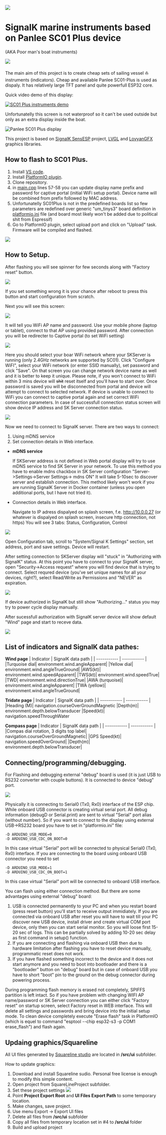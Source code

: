 ![](doc\img\project-logo.png)
# SignalK marine instruments based on Panlee SC01 Plus device

(AKA Poor man's boat instruments)


![](doc\img\screens-all.png)

The main aim of this project is to create cheap sets of sailing vessel :sailboat: instruments (indicators).
Cheap and available Panlee SC01-Plus is used as dispaly. It has relatively large TFT panel and quite powerfull ESP32 core.

Quick video demo of this display:

[![SC01 Plus instruments demo](https://img.youtube.com/vi/M-gK7Ye0CGY/0.jpg)](https://www.youtube.com/watch?v=M-gK7Ye0CGY)


Unfortunatelly this screen is not waterproof so it can't be used outside but only as an extra display inside the boat.

![Panlee SC01 Plus display](doc\img\sc01-plus.png)


This project is based on [SignalK SensESP](https://github.com/SignalK/SensESP) project, [LVGL](https://github.com/lvgl/lvgl) and [LovyanGFX](https://github.com/lovyan03/LovyanGFX) graphics libraries.

## How to flash to SC01 Plus.
1. Install [VS code](https://code.visualstudio.com/download).
2. Install [PlatformIO plugin](https://platformio.org/install/ide?install=vscode).
3. Clone repository.
4. in [main.cpp](src\main.cpp) lines 57-58 you can update display name prefix and password for captive portal (initial WiFi setup portal).
Device name will be combined from prefix followed by MAC address.
5. Unfortunatelly SC01Plus is not in the predefined boards list so few parameters are redefined over generic "um_tinys3" board definition in [platformio.ini](src\platformio.ini) file (and board most likely won't be added due to political shit from Espressif)
6. Go to PlatformIO plugin, select upload port and click on "Upload" task. Firmware will be compiled and flashed.

![](doc\img\platformio.png)

## How to Setup.
After flashing you will see spinner for few seconds along with "Factory reset" button.

![](doc\img\screen-splash-start.png)

If you set something wrong it is your chance after reboot to press this button and start configuration from scratch.

Next you will see this screen:

![](doc\img\screen-splash-howtoconnect.png)

It will tell you WiFi AP name and password. Use your mobile phone (laptop or tablet), connect to that AP using provided password.
After connection you will be redirecter to Captive portal (to set WiFi setting)

![](doc\img\captive-portal.png)

Here you should select your boar WiFi network where your SKServer is running (only 2.4GHz networks are supported by SC01).
Click "Configure WiFI", select your WiFi network (or enter SSID manually), set password and click "Save".
On that screen you can change network device name as well and it is better to keep it unique.
Please note, if you won't connect to WiFi within 3 mins device will ~~shit~~ reset itself and you'll have to start over.
Once password is saved you will be disconnected from portal and device will attempt to connect to selected network. 
If device is unable to connect to WiFi you can connect to captive portal again and set correct WiFi connection parameters.
In case of successfull connection status screen will show device IP address and SK Server connection status.

![](doc\img\screen-splash-connection-status.png)

Now we need to connect to SignalK server. There are two ways to connect:
1. Using mDNS service
2. Set connection details in Web interface.

* **mDNS service**

    If SKServer address is not defined in Web portal display will try to use mDNS service to find SK Server in your network.
To use this method you have to enable mdns chackbox in SK Server configuration "Server->Settings->Server Settings-> mdns ON"
It will take 5-10sec to discover server and establish connection. This method likely won't work if you are running SignalK Server
in Docker container (unless you open additional ports, but I have not tried it).

* Connection details in Web interface.

    Navigate to IP adress dispalyed on splash screen, f.e. http://10.0.0.27 (or whatever is dispalyed on splash screen, insecure http connection, not https)
You will see 3 tabs: Status, Configuration, Control

![](doc\img\web-interface-config.png)

Open Configuration tab, scroll to "System/Signal K Settings" section, set address, port and save settings. Device will restart.

After setting connection to SKServer display will "stuck" in "Authorizing with SignalK" status.
At this point you have to connect to your SignalK server, open "Security->Access request" where you will find device that is 
trying to connect. Select requred device (you've set unique names for all your devices, right?), select Read/Write as Permissions and "NEVER" as expiration.

![](doc\img\signalk-access-request.png)

If device authorized in SignalK but still show "Authorizing..." status you may try to power cycle display manually.

After sucessfull authorization with SignalK server device will show default "Wind" page and start to receve data.

![](doc\img\screen-wind.png)


## List of indicators and SignalK data pathes:

**Wind page**
| Indicator | SignalK data path |
| ----------- | ----------- |
|Turquoise dial| environment.wind.angleApparent|
|Yellow dial| environment.wind.angleTrueGround|
|AWS(kt)| environment.wind.speedApparent|
|TWS(kt)| environment.wind.speedTrue|
|TWD| environment.wind.directionTrue|
|AWA (turquoise)| environment.wind.angleApparent|
|TWA (yellow)| environment.wind.angleTrueGround|


**Tridate page**
| Indicator | SignalK data path |
| ----------- | ----------- |
|Heading (M)| navigation.courseOverGroundMagnetic
|Depth(m)| environment.depth.belowTransducer
|Speed(kt)| navigation.speedThroughWater


**Compass page**
| Indicator | SignalK data path |
| ----------- | ----------- |
|Compas dial rotation, 3 digits top label| navigation.courseOverGroundMagnetic|
|GPS Speed(kt)| navigation.speedOverGround|
|Depth(m)| environment.depth.belowTransducer|



## Connecting/programming/debugging.

For Flashing and debugging external "debug" board is used (it is just USB to RS232 converter with couple buttons). It is connected to device "debug" port.

![](doc\img\display-debugger-rs232.png)

Physically it is connecting to Serial0 (Tx0, Rx0) interface of the ESP chip. While onboard USB connector is creating virtual serial port.
All debug information (debugD or Serial.print) are sent to virtual "Serial" port alias (without number).
So if you want to connect to the display using external USB->RS232 board you have to set in "platformio.ini" file:

    -D ARDUINO_USB_MODE=0
    -D ARDUINO_USB_CDC_ON_BOOT=0

In this case virtual "Serial" port will be connected to physical Serial0 (Tx0, Rx0) interface.
If you are connecting to the board using onboard USB connector you need to set

    -D ARDUINO_USB_MODE=1
    -D ARDUINO_USB_CDC_ON_BOOT=1

In this case virtual "Serial" port will be connected to onboard USB interface.

You can flash using either connection method.
But there are some advantages using external "debug" board:
1. USB is connected permanently to your PC and when you restart board (press reset button) you'll start to receive output immidiately. If you 
 are connected via onboard USB after reset you will have to wait till your PC discover new USB device, install driver and create virtual COM port device, only then you can start serial monitor.
 So you will loose first 15-20 sec of logs. This can be partially solved by adding 10-20 sec delay as first command in setup() function.
2. If you are connecting and flashing via onboard USB then due to hardware limitation after flashing you have to reset device manually, programmatic reset does not work.
3. If you have flashed something incorrect to the device and it does not start anymore and you need to boot into bootloader and there is a "bootloader" button on "debug" board but in case of onboard USB you have to short 
"boot" pin to the ground on the debug connector during powering process.

During programming flash memory is erased not completely, SPIFFS partition is left intact. So if you have problem with changing WIFI AP name/password or SK Server connection you can either 
click "Factory reset" on startup screen, select Factory reset in WEB interface. This will delete all settings and passwords and bring device into the initial setup mode.
To clean device completely execute "Erase flash" task in PlatformIO (which is equel to command "esptool --chip esp32-s3 -p COM1 erase_flash") and flash again.



## Updaing graphics/Squareline

All UI files generated by [Squareline studio](https://squareline.io/downloads) are located in **/src/ui** subfolder.

How to update graphics:
1. Download and install Squareline sudio. Personal free license is enough to modify this simple content.
2. Open project from SquareLineProject subfolder.
3. Set these project settings
![](doc\img\squareline-project-settings.png)
4. Point **Project Export Root** and **UI Files Export Path** to some temporary location.
5. Make changes, save project.
6. Use menu Export -> Export UI files
7. Delete all files from **/src/ui** subfolder
8. Copy all files from temporary location set in #4 to **/src/ui** folder
9. Build and upload project


